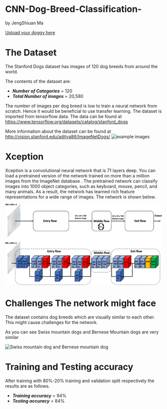 # CNN-Dog-Breed-Classification-
by JengShiuan Ma

[Upload your doggy here](https://xvgnrrrxjup83pmyz5s4jg.streamlit.app/)

# The Dataset
The Stanford Dogs dataset has images of 120 dog breeds from around the world.

The contents of the dataset are:
- ***Number of Categories*** = 120
- ***Total Number of images*** = 20,580

The number of images per dog breed is low to train a neural network from scratch.
Hence it would be beneficial to use transfer learning. 
The dataset is imported from tensorflow data.
The data can be found at https://www.tensorflow.org/datasets/catalog/stanford_dogs

More information about the dataset can be found at http://vision.stanford.edu/aditya86/ImageNetDogs/
![example images](https://i.imgur.com/Mp2Te2Y.png)


# Xception
Xception is a convolutional neural network that is 71 layers deep. You can load a pretrained version of the network trained on more than a million images from the ImageNet database . The pretrained network can classify images into 1000 object categories, such as keyboard, mouse, pencil, and many animals. As a result, the network has learned rich feature representations for a wide range of images.
The network is shown below.

![Xception](Xception-CNN.png)


# Challenges The network might face
The dataset contains dog breeds which are visually similar to each other.
This might cause challenges for the network.

As you can see Swiss mountain dogs and Bernese Mountain dogs are very similar

![Swiss mountain dog and Bernese mountain dog](https://i.imgur.com/Cwzthgx.jpg)


# Training and Testing accuracy
After training with 80%-20% training and validation split respectively the results are as follows.
- ***Training accuracy*** = 94%
- ***Testing accuracy*** = 84%

